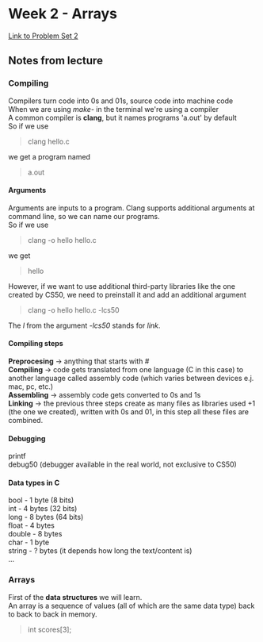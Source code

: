 # Week 2 - Arrays

[Link to Problem Set 2](https://cs50.harvard.edu/x/2025/psets/2/)

## Notes from lecture
### Compiling
Compilers turn code into 0s and 01s, source code into machine code \
When we are using _make-_ in the terminal we're using a compiler \
A common compiler is **clang**, but it names programs 'a.out' by default \
So if we use
> clang hello.c

we get a program named 
> a.out 

#### Arguments
Arguments are inputs to a program. Clang supports additional arguments at command line, so we can name our programs. \
So if we use
> clang -o hello hello.c

we get 
> hello 

However, if we want to use additional third-party libraries like the one created by CS50, we need to preinstall it and add an additional argument  
> clang -o hello hello.c -lcs50

The _l_ from the argument _-lcs50_ stands for _link_.

#### Compiling steps
**Preprocesing** -> anything that starts with # \
**Compiling** -> code gets translated from one language (C in this case) to another language called assembly code (which varies between devices e.j. mac, pc, etc.) \
**Assembling** ->  assembly code gets converted to 0s and 1s \
**Linking** -> the previous three steps create as many files as libraries used +1 (the one we created), written with 0s and 01, in this step all these files are combined. 

#### Debugging
printf \
debug50 (debugger available in the real world, not exclusive to CS50)

#### Data types in C
bool - 1 byte (8 bits) \
int - 4 bytes (32 bits) \
long - 8 bytes (64 bits) \
float - 4 bytes \
double - 8 bytes \
char - 1 byte \
string - ? bytes (it depends how long the text/content is) \
...

### Arrays
First of the **data structures** we will learn. \
An array is a sequence of values (all of which are the same data type) back to back to back in memory.
> int scores[3];



